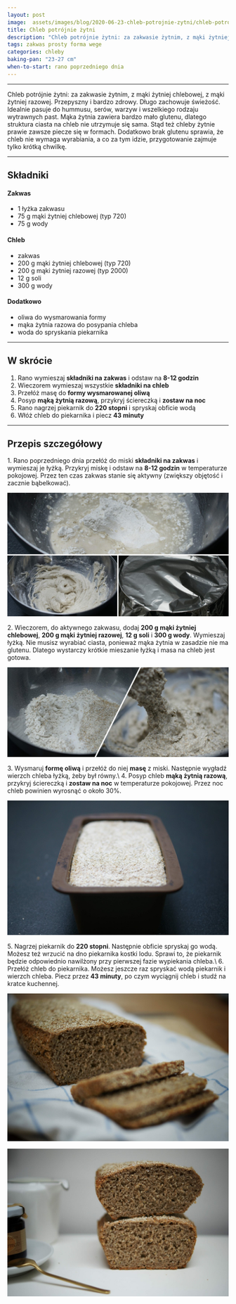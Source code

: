 ```yaml
---
layout: post
image:  assets/images/blog/2020-06-23-chleb-potrojnie-zytni/chleb-potrojnie-zytni.jpg
title: Chleb potrójnie żytni
description: "Chleb potrójnie żytni: za zakwasie żytnim, z mąki żytniej chlebowej, z mąki żytniej razowej. Najzdrowszy rodzaj pieczywa, ma bardzo charakterystyczny smak, długo zachowuje świeżość."
tags: zakwas prosty forma wege
categories: chleby
baking-pan: "23-27 cm"
when-to-start: rano poprzedniego dnia
---
```


-----

Chleb potrójnie żytni: za zakwasie żytnim, z mąki żytniej chlebowej, z mąki żytniej razowej. Przepyszny i bardzo zdrowy. Długo zachowuje świeżość. Idealnie pasuje do hummusu, serów, warzyw i wszelkiego rodzaju wytrawnych past. Mąka żytnia zawiera bardzo mało glutenu, dlatego struktura ciasta na chleb nie utrzymuje się sama. Stąd też chleby żytnie prawie zawsze piecze się w formach. Dodatkowo brak glutenu sprawia, że chleb nie wymaga wyrabiania, a co za tym idzie, przygotowanie zajmuje tylko krótką chwilkę.

-----

## Składniki

#### Zakwas

* 1 łyżka zakwasu
* 75 g mąki żytniej chlebowej (typ 720)
* 75 g wody

#### Chleb

* zakwas
* 200 g mąki żytniej chlebowej (typ 720)
* 200 g mąki żytniej razowej (typ 2000)
* 12 g soli
* 300 g wody

#### Dodatkowo

* oliwa do wysmarowania formy
* mąka żytnia razowa do posypania chleba
* woda do spryskania piekarnika

-----

## W skrócie

1. Rano wymieszaj **składniki na zakwas** i odstaw na **8-12 godzin**
2. Wieczorem wymieszaj wszystkie **składniki na chleb**
3. Przełóż masę do **formy wysmarowanej oliwą**
4. Posyp **mąką żytnią razową**, przykryj ściereczką i **zostaw na noc**
5. Rano nagrzej piekarnik do **220 stopni** i spryskaj obficie wodą
6. Włóż chleb do piekarnika i piecz **43 minuty**

-----

## Przepis szczegółowy

1\. Rano poprzedniego dnia przełóż do miski **składniki na zakwas** i wymieszaj je łyżką. Przykryj miskę i odstaw na **8-12 godzin** w temperaturze pokojowej. Przez ten czas zakwas stanie się aktywny (zwiększy objętość i zacznie bąbelkować).

![Chleb potrójnie żytni - Zakwas](/assets/images/blog/2020-06-23-chleb-potrojnie-zytni/chleb-potrojnie-zytni-zakwas.jpg)

2\. Wieczorem, do aktywnego zakwasu, dodaj **200 g mąki żytniej chlebowej**, **200 g mąki żytniej razowej**, **12 g soli** i **300 g wody**. Wymieszaj łyżką. Nie musisz wyrabiać ciasta, ponieważ mąka żytnia w zasadzie nie ma glutenu. Dlatego wystarczy krótkie mieszanie łyżką i masa na chleb jest gotowa. 

![Chleb potrójnie żytni - Mieszanie](/assets/images/blog/2020-06-23-chleb-potrojnie-zytni/chleb-potrojnie-zytni-mieszanie.jpg)

3\. Wysmaruj **formę oliwą** i przełóż do niej **masę** z miski. Następnie wygładź wierzch chleba łyżką, żeby był równy.\\
4\. Posyp chleb **mąką żytnią razową**, przykryj ściereczką i **zostaw na noc** w temperaturze pokojowej. Przez noc chleb powinien wyrosnąć o około 30%.

![Chleb potrójnie żytni - Wyrośnięty](/assets/images/blog/2020-06-23-chleb-potrojnie-zytni/chleb-potrojnie-zytni-wyrosniety.jpg)

5\. Nagrzej piekarnik do **220 stopni**. Następnie obficie spryskaj go wodą. Możesz też wrzucić na dno piekarnika kostki lodu. Sprawi to, że piekarnik będzie odpowiednio nawilżony przy pierwszej fazie wypiekania chleba.\\
6\. Przełóż chleb do piekarnika. Możesz jeszcze raz spryskać wodą piekarnik i wierzch chleba. Piecz przez **43 minuty**, po czym wyciągnij chleb i studź na kratce kuchennej.


![Chleb potrójnie żytni](/assets/images/blog/2020-06-23-chleb-potrojnie-zytni/chleb-potrojnie-zytni-gotowy.jpg)

![Chleb potrójnie żytni](/assets/images/blog/2020-06-23-chleb-potrojnie-zytni/chleb-potrojnie-zytni-gotowy-drugi.jpg)
